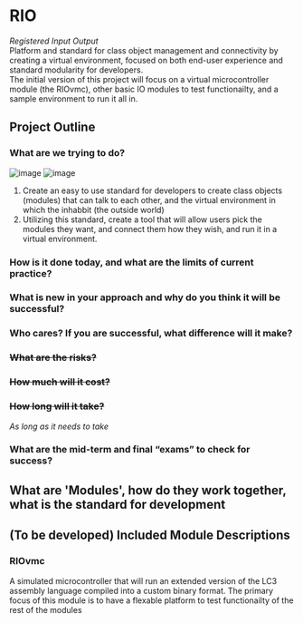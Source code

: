 # RIO
*Registered Input Output*  
Platform and standard for class object management and connectivity by creating a virtual environment, focused on both end-user experience and standard modularity for developers.  
The initial version of this project will focus on a virtual microcontroller module (the RIOvmc), other basic IO modules to test functionailty, and a sample environment to run it all in.

## Project Outline
### What are we trying to do?
![image](https://user-images.githubusercontent.com/61638976/113643564-9669d380-9650-11eb-8db1-ce582a12ffdb.png)
![image](https://user-images.githubusercontent.com/61638976/113643640-c2855480-9650-11eb-9bd0-5998eb72ea2b.png)
1. Create an easy to use standard for developers to create class objects (modules) that can talk to each other, and the virtual environment in which the inhabbit (the outside world)
2. Utilizing this standard, create a tool that will allow users pick the modules they want, and connect them how they wish, and run it in a virtual environment.
### How is it done today, and what are the limits of current practice?
### What is new in your approach and why do you think it will be successful?
### Who cares? If you are successful, what difference will it make?
### ~~What are the risks?~~
### ~~How much will it cost?~~
### ~~How long will it take?~~
*As long as it needs to take*
### What are the mid-term and final “exams” to check for success?

## What are 'Modules', how do they work together, what is the standard for development

## (To be developed) Included Module Descriptions
### RIOvmc
A simulated microcontroller that will run an extended version of the LC3 assembly language compiled into a custom binary format. The primary focus of this module is to have a flexable platform to test functionailty of the rest of the modules
